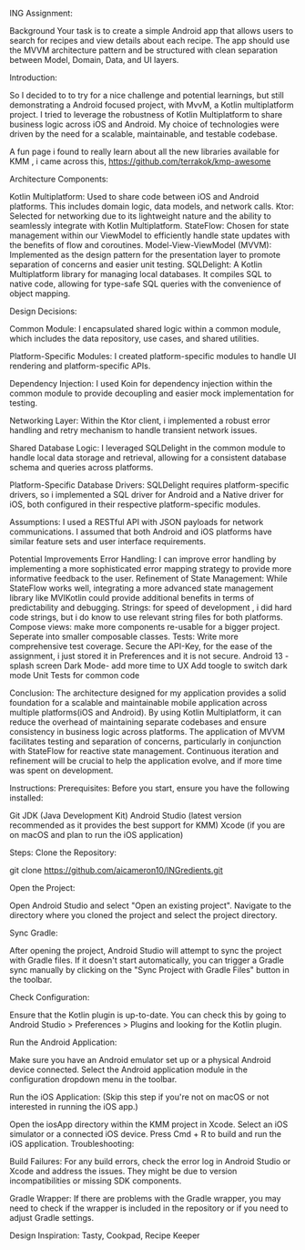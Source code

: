 ING Assignment:

Background
Your task is to create a simple Android app that allows users to search for recipes and view 
details about each recipe. The app should use the MVVM architecture pattern and be 
structured with clean separation between Model, Domain, Data, and UI layers.

Introduction:

So I decided to to try for a nice challenge and potential learnings, but still demonstrating a
Android focused project, with MvvM,  a Kotlin multiplatform project.
I tried to leverage the robustness of Kotlin Multiplatform to share business logic across iOS and Android.
My choice of technologies were driven by the need for a scalable, maintainable, and testable codebase.

A fun page i found to really learn about all the new libraries available for KMM , i came across this,
https://github.com/terrakok/kmp-awesome

Architecture Components:

Kotlin Multiplatform: Used to share code between iOS and Android platforms. This includes domain logic, data models, and network calls.
Ktor: Selected for networking due to its lightweight nature and the ability to seamlessly integrate with Kotlin Multiplatform.
StateFlow: Chosen for state management within our ViewModel to efficiently handle state updates with the benefits of flow and coroutines.
Model-View-ViewModel (MVVM): Implemented as the design pattern for the presentation layer to promote separation of concerns and easier unit testing.
SQLDelight: A Kotlin Multiplatform library for managing local databases. It compiles SQL to native code, allowing for type-safe SQL queries with the convenience of object mapping.

Design Decisions:

Common Module: I encapsulated shared logic within a common module, which includes the data repository, use cases, and shared utilities.

Platform-Specific Modules: I created platform-specific modules to handle UI rendering and platform-specific APIs.

Dependency Injection: I used Koin for dependency injection within the common module to provide decoupling and easier mock implementation for testing.

Networking Layer: Within the Ktor client, i implemented a robust error handling and retry mechanism to handle transient network issues.

Shared Database Logic: I leveraged SQLDelight in the common module to handle local data storage and retrieval, allowing for a consistent database schema and queries across platforms.

Platform-Specific Database Drivers: SQLDelight requires platform-specific drivers, so i implemented a SQL driver for Android and a Native driver for iOS, both configured in their respective platform-specific modules.

Assumptions:
I used a RESTful API with JSON payloads for network communications.
I assumed that both Android and iOS platforms have similar feature sets and user interface requirements.

Potential Improvements
Error Handling: I can improve error handling by implementing a more sophisticated error mapping strategy to provide more informative feedback to the user.
Refinement of State Management: While StateFlow works well, integrating a more advanced state management library like MVIKotlin could provide additional benefits in terms of predictability and debugging.
Strings: for speed of development , i did hard code strings, but i do know to use relevant string files for both platforms.
Compose views: make more components re-usable for a bigger project. Seperate into smaller composable classes.
Tests: Write more comprehensive test coverage.
Secure the API-Key, for the ease of the assignment, i just stored it in Preferences and it is not secure.
Android 13 - splash screen
Dark Mode- add more time to UX
Add toogle to switch dark mode
Unit Tests for common code

Conclusion:
The architecture designed for my application provides a solid foundation for a scalable and maintainable mobile application across multiple platforms(iOS and Android). By using Kotlin Multiplatform, it can reduce the overhead of maintaining separate codebases and ensure consistency in business logic across platforms. 
The application of MVVM facilitates testing and separation of concerns, particularly in conjunction with StateFlow for reactive state management. Continuous iteration and refinement will be crucial to help the application evolve, and if more time was spent on development.

Instructions:
Prerequisites:
Before you start, ensure you have the following installed:

Git
JDK (Java Development Kit)
Android Studio (latest version recommended as it provides the best support for KMM)
Xcode (if you are on macOS and plan to run the iOS application)

Steps:
Clone the Repository:

git clone https://github.com/aicameron10/INGredients.git

Open the Project:

Open Android Studio and select "Open an existing project". Navigate to the directory where you cloned the project and select the project directory.

Sync Gradle:

After opening the project, Android Studio will attempt to sync the project with Gradle files. If it doesn't start automatically, you can trigger a Gradle sync manually by clicking on the "Sync Project with Gradle Files" button in the toolbar.

Check Configuration:

Ensure that the Kotlin plugin is up-to-date. You can check this by going to Android Studio > Preferences > Plugins and looking for the Kotlin plugin.

Run the Android Application:

Make sure you have an Android emulator set up or a physical Android device connected.
Select the Android application module in the configuration dropdown menu in the toolbar.

Run the iOS Application:
(Skip this step if you're not on macOS or not interested in running the iOS app.)

Open the iosApp directory within the KMM project in Xcode.
Select an iOS simulator or a connected iOS device.
Press Cmd + R to build and run the iOS application.
Troubleshooting:

Build Failures:
For any build errors, check the error log in Android Studio or Xcode and address the issues. They might be due to version incompatibilities or missing SDK components.

Gradle Wrapper:
If there are problems with the Gradle wrapper, you may need to check if the wrapper is included in the repository or if you need to adjust Gradle settings.

Design Inspiration:
Tasty, Cookpad, Recipe Keeper
